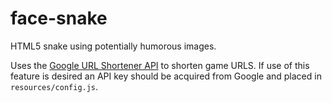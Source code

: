 # face-snake
HTML5 snake using potentially humorous images.

Uses the [Google URL Shortener API](https://developers.google.com/url-shortener/) to shorten game URLS. If use of this feature is desired an API key should be acquired from Google and placed in `resources/config.js`.
